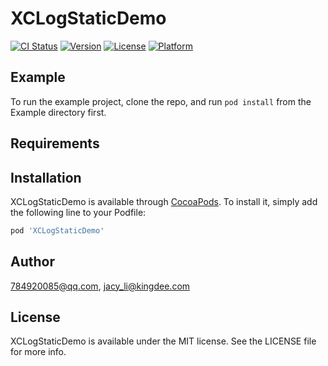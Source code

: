 # XCLogStaticDemo

[![CI Status](https://img.shields.io/travis/784920085@qq.com/XCLogStaticDemo.svg?style=flat)](https://travis-ci.org/784920085@qq.com/XCLogStaticDemo)
[![Version](https://img.shields.io/cocoapods/v/XCLogStaticDemo.svg?style=flat)](https://cocoapods.org/pods/XCLogStaticDemo)
[![License](https://img.shields.io/cocoapods/l/XCLogStaticDemo.svg?style=flat)](https://cocoapods.org/pods/XCLogStaticDemo)
[![Platform](https://img.shields.io/cocoapods/p/XCLogStaticDemo.svg?style=flat)](https://cocoapods.org/pods/XCLogStaticDemo)

## Example

To run the example project, clone the repo, and run `pod install` from the Example directory first.

## Requirements

## Installation

XCLogStaticDemo is available through [CocoaPods](https://cocoapods.org). To install
it, simply add the following line to your Podfile:

```ruby
pod 'XCLogStaticDemo'
```

## Author

784920085@qq.com, jacy_li@kingdee.com

## License

XCLogStaticDemo is available under the MIT license. See the LICENSE file for more info.
